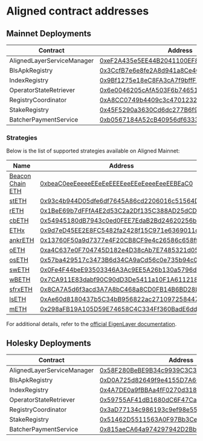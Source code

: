 # Aligned contract addresses

## Mainnet Deployments

| Contract                   | Address                                                                                                               |
|----------------------------|-----------------------------------------------------------------------------------------------------------------------|
| AlignedLayerServiceManager | [0xeF2A435e5EE44B2041100EF8cbC8ae035166606c](https://etherscan.io/address/0xeF2A435e5EE44B2041100EF8cbC8ae035166606c) |
| BlsApkRegistry             | [0x3CcfB7e6e8fe2A8d941a8Ce4C69A944a770E8228](https://etherscan.io/address/0x3CcfB7e6e8fe2A8d941a8Ce4C69A944a770E8228) |
| IndexRegistry              | [0x9Bf1275e18eC8FA3cA7f9bffF1b0DF3e14C6E134](https://etherscan.io/address/0x9Bf1275e18eC8FA3cA7f9bffF1b0DF3e14C6E134) |
| OperatorStateRetriever     | [0x6e0046205cAfA503F6b7465195A6C63C47d214f1](https://etherscan.io/address/0x6e0046205cAfA503F6b7465195A6C63C47d214f1) |
| RegistryCoordinator        | [0xA8CC0749b4409c3c47012323E625aEcBA92f64b9](https://etherscan.io/address/0xA8CC0749b4409c3c47012323E625aEcBA92f64b9) |
| StakeRegistry              | [0x45F5290a3630Cd6dc277B6f92227526121ca7c22](https://etherscan.io/address/0x45F5290a3630Cd6dc277B6f92227526121ca7c22) |
| BatcherPaymentService      | [0xb0567184A52cB40956df6333510d6eF35B89C8de](https://etherscan.io/address/0xb0567184A52cB40956df6333510d6eF35B89C8de) |

### Strategies

Below is the list of supported strategies available on Aligned Mainnet:

| Name                                                       | Address                                                                                                               |
|------------------------------------------------------------|-----------------------------------------------------------------------------------------------------------------------|
| [Beacon Chain ETH](https://app.eigenlayer.xyz/restake/ETH) | [0xbeaC0eeEeeeeEEeEeEEEEeeEEeEeeeEeeEEBEaC0](https://etherscan.io/address/0xbeaC0eeEeeeeEEeEeEEEEeeEEeEeeeEeeEEBEaC0) |  
| [stETH](https://app.eigenlayer.xyz/restake/stETH)          | [0x93c4b944D05dfe6df7645A86cd2206016c51564D](https://etherscan.io/address/0x93c4b944D05dfe6df7645A86cd2206016c51564D) |
| [rETH](https://app.eigenlayer.xyz/restake/rETH)            | [0x1BeE69b7dFFfA4E2d53C2a2Df135C388AD25dCD2](https://etherscan.io/address/0x1BeE69b7dFFfA4E2d53C2a2Df135C388AD25dCD2) |
| [cbETH](https://app.eigenlayer.xyz/restake/cbETH)          | [0x54945180dB7943c0ed0FEE7EdaB2Bd24620256bc](https://etherscan.io/address/0x54945180dB7943c0ed0FEE7EdaB2Bd24620256bc) |
| [ETHx](https://app.eigenlayer.xyz/restake/ETHx)            | [0x9d7eD45EE2E8FC5482fa2428f15C971e6369011d](https://etherscan.io/address/0x9d7eD45EE2E8FC5482fa2428f15C971e6369011d) |
| [ankrETH](https://app.eigenlayer.xyz/restake/ankrETH)      | [0x13760F50a9d7377e4F20CB8CF9e4c26586c658ff](https://etherscan.io/address/0x13760F50a9d7377e4F20CB8CF9e4c26586c658ff) |
| [oETH](https://app.eigenlayer.xyz/restake/oETH)            | [0xa4C637e0F704745D182e4D38cAb7E7485321d059](https://etherscan.io/address/0xa4C637e0F704745D182e4D38cAb7E7485321d059) |
| [osETH](https://app.eigenlayer.xyz/restake/osETH)          | [0x57ba429517c3473B6d34CA9aCd56c0e735b94c02](https://etherscan.io/address/0x57ba429517c3473B6d34CA9aCd56c0e735b94c02) |
| [swETH](https://app.eigenlayer.xyz/restake/swETH)          | [0x0Fe4F44beE93503346A3Ac9EE5A26b130a5796d6](https://etherscan.io/address/0x0Fe4F44beE93503346A3Ac9EE5A26b130a5796d6) |
| [wBETH](https://app.eigenlayer.xyz/restake/wBETH)          | [0x7CA911E83dabf90C90dD3De5411a10F1A6112184](https://etherscan.io/address/0x7CA911E83dabf90C90dD3De5411a10F1A6112184) |
| [sfrxETH](https://app.eigenlayer.xyz/restake/sfrxETH)      | [0x8CA7A5d6f3acd3A7A8bC468a8CD0FB14B6BD28b6](https://etherscan.io/address/0x8CA7A5d6f3acd3A7A8bC468a8CD0FB14B6BD28b6) |
| [lsETH](https://app.eigenlayer.xyz/restake/lsETH)          | [0xAe60d8180437b5C34bB956822ac2710972584473](https://etherscan.io/address/0xAe60d8180437b5C34bB956822ac2710972584473) |
| [mETH](https://app.eigenlayer.xyz/restake/mETH)            | [0x298aFB19A105D59E74658C4C334Ff360BadE6dd2](https://etherscan.io/address/0x298aFB19A105D59E74658C4C334Ff360BadE6dd2) |

For additional details, refer to the [official EigenLayer documentation](https://github.com/Layr-Labs/eigenlayer-contracts/tree/mainnet?tab=readme-ov-file#strategies).


## Holesky Deployments

| Contract                   | Address                                                                                                                       |
|----------------------------|-------------------------------------------------------------------------------------------------------------------------------|
| AlignedLayerServiceManager | [0x58F280BeBE9B34c9939C3C39e0890C81f163B623](https://holesky.etherscan.io/address/0x58F280BeBE9B34c9939C3C39e0890C81f163B623) |
| BlsApkRegistry             | [0xD0A725d82649f9e4155D7A60B638Fe33b3F25e3b](https://holesky.etherscan.io/address/0xD0A725d82649f9e4155D7A60B638Fe33b3F25e3b) |
| IndexRegistry              | [0x4A7DE0a9fBBAa4fF0270d31852B363592F68B81F](https://holesky.etherscan.io/address/0x4A7DE0a9fBBAa4fF0270d31852B363592F68B81F) |
| OperatorStateRetriever     | [0x59755AF41dB1680dC6F47CaFc09e40C0e757C5E9](https://holesky.etherscan.io/address/0x59755AF41dB1680dC6F47CaFc09e40C0e757C5E9) |
| RegistryCoordinator        | [0x3aD77134c986193c9ef98e55e800B71e72835b62](https://holesky.etherscan.io/address/0x3aD77134c986193c9ef98e55e800B71e72835b62) |
| StakeRegistry              | [0x51462D5511563A0F97Bb3Ce5475E1c3905b83F4b](https://holesky.etherscan.io/address/0x51462D5511563A0F97Bb3Ce5475E1c3905b83F4b) |
| BatcherPaymentService      | [0x815aeCA64a974297942D2Bbf034ABEe22a38A003](https://holesky.etherscan.io/address/0x815aeCA64a974297942D2Bbf034ABEe22a38A003) |
